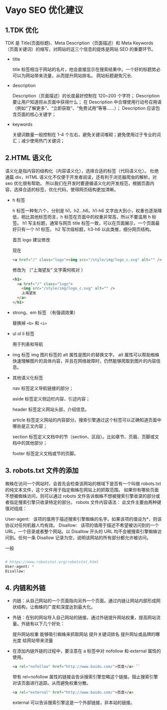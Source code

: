 # Vayo SEO 优化建议

## 1.TDK 优化

TDK 是 Title(页面标题)、Meta Description（页面描述）和 Meta Keywords（页面关键词）的缩写，对网站的这三个信息的提炼是网站 SEO 的重要环节。

- title

  title 标签相当于网站的名片，他会直接显示在搜索结果中。一个好的标题势必可以为网站带来流量，从而提升网站排名。 网站标题避免冗长.

- description

  Description（页面描述）的长度最好控制在 120~200 个字符；
  Description 要让用户知道将从页面中获得什么；
  在 Description 中合理使用行动号召用语（例如“了解更多”、“立即获取”、“免费试用”等等……）；
  Description 应该包含页面的核心关键字；

- keywords

  关键词数量一般控制在 1-4 个左右，避免关键词堆砌；避免使用过于专业的词汇；减少使用热门关键词；

## 2.HTML 语义化

语义化是指内容的结构化（内容语义化），选择合适的标签（代码语义化）。
杜绝通篇 div，HTML 语义化不仅便于开发者阅读，还有利于浏览器爬虫的解析，对 seo 优化很有帮助。
所以我们在开发时要遵循语义化的开发规范，根据页面内容，选择合适的标签，优化代码，使得网页结构更加清晰。

- h 标签

  h 标签一种有六个，分别是 h1，h2...h6。h1-h6 文字由大到小，权重也逐渐降低，相比其他标签而言，h 标签在页面中的权重非常高，所以不要滥用 h 标签。 h1 写主标题，通常与网页 title 标签一致，可以在页面展示，一个页面最好只有一个 h1 标签。
  h2 写次级标题，h3-h6 以此类推，细分网页结构。

  首页 logo 建议修改

  现在

  ```html
  <a href="/" class="logo"><img src="/style/img/logo_c.svg" alt="" /></a>
  ```

  修改为 （“上海望友” 文字需何核对 ）

  ```html
  <h1>
    <a href="/" class="logo">
      <img src="/style/img/logo_c.svg" alt="" />
      上海望友
    </a>
  </h1>
  ```

- strong、em 标签 （有强调效果）

  替换掉 `<b>` 和 `<i>`

- ul ol li 标签

  用于列表和导航

- img 标签
  img 图片标签的 alt 属性是图片的替换文字。
  alt 属性可以帮助蜘蛛快速理解图片的具体内容，并且在网络故障时，仍然能够爬取到图片的内容信息。

- 其他语义化标签

  nav 标签定义导航链接的部分；

  aside 标签定义侧边栏内容、引述内容；

  header 标签定义网站头部，介绍信息。

  article 标签定义网站的内容部分。搜索引擎通过这个标签可以正确知道页面中哪些是正文内容；

  section 标签定义文档中的节（section、区段）。比如章节、页眉、页脚或文档中的其他部分；

  footer 标签定义文档或节的页脚。

## 3. robots.txt 文件的添加

蜘蛛在访问一个网站时，会首先会检查该网站的根域下是否有一个叫做 robots.txt 的纯文本文件，这个文件用于指定蜘蛛在网站上的抓取范围。
如果你有哪些页面不想被蜘蛛访问，则可以通过 robots 文件告诉蜘蛛不想被搜索引擎收录的部分或者指定搜索引擎只收录特定的部分。
robots 文件内容语法：
此文件主要由两种键值对组成：

User-agent:   该项的值用于描述搜索引擎蜘蛛的名字。如果该项的值设为\*，则该协议对任何机器人均有效。
Disallow:   该项的值用于描述不希望被访问到的一个 URL，一个目录或者整个网站。以 Disallow 开头的 URL 均不会被搜索引擎蜘蛛访问到。任何一条 Disallow 记录为空，说明该网站的所有部分都允许被访问。

一般

```sh

# https://www.robotstxt.org/robotstxt.html
User-agent: *
Disallow:

```

## 4. 内链和外链

- 内链：从自己网站的一个页面指向另外一个页面。通过内链让网站内部形成网状结构，让蜘蛛的广度和深度达到最大化。

- 外链：在别的网站导入自己网站的链接。通过外链提升网站权重，提高网站流量。外链有以下几个好处：

  提升网站权重
  能够吸引蜘蛛来抓取网站
  提升关键词排名
  提升网址或品牌的曝光度
  给网站带来流量

- 在添加内链外链的过程中，要注意在 a 标签中对 nofollow 和·external 属性的使用。

  ```html
  <a rel="nofollow" href="http://www.baidu.com/">百度</a> ``
  ```

  带有 rel=nofollow 属性的链接会告诉搜索引擎忽略这个链接。阻止搜索引擎对该页面进行追踪。从而避免权重分散。

  ```html
  <a rel="external" href="http://www.baidu.com/">百度</a>
  ```

  external 可以告诉搜索引擎这是一个外部链接，非本站的链接。
